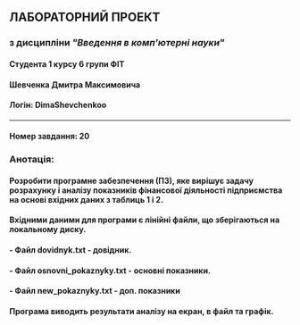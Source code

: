 ## **ЛАБОРАТОРНИЙ ПРОЕКТ**
### з дисципліни ***"Введення в комп'ютерні науки"***
#### Студента 1 курсу 6 групи ФІТ
#### **Шевченка Дмитра Максимовича**
#### Логін: DimaShevchenkoo
____________________________________________________
#### Номер завдання: 20
### **Анотація:**
#### Розробити програмне забезпечення (ПЗ), яке вирішує задачу розрахунку і аналізу показників фінансової діяльності підприємства на основі вхідних даних з таблиць 1 і 2.
#### Вхідними даними для програми є лінійні файли, що зберігаються на локальному диску.
#### - Файл **dovidnyk.txt** - довідник.
#### - Файл **osnovni_pokaznyky.txt** - основні показники.
#### - Файл **new_pokaznyky.txt** - доп. показники
#### Програма виводить результати аналізу на екран, в файл та графік.
